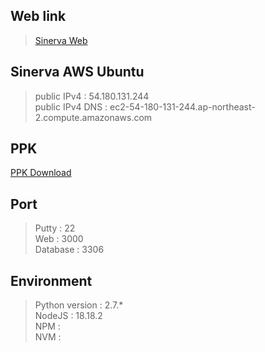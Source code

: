 ## Web link
>[Sinerva Web](https://3.133.111.198:3000)

## Sinerva AWS Ubuntu
>public IPv4 : 54.180.131.244  
>public IPv4 DNS : ec2-54-180-131-244.ap-northeast-2.compute.amazonaws.com


## PPK
[PPK Download](https://github.com/rmflsdl4/ProjectSinerva/releases/download/ppk/sinervaPPK.ppk)


## Port
>Putty : 22  
>Web : 3000  
>Database : 3306


## Environment
>Python version : 2.7.*  
>NodeJS : 18.18.2  
>NPM :   
>NVM :  



